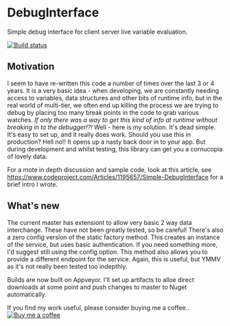 # DebugInterface
Simple debug interface for client server live variable evaluation.

[![Build status](https://ci.appveyor.com/api/projects/status/f8hn8mu8v49ovfw9/branch/master?svg=true)](https://ci.appveyor.com/project/memsom/debuginterface/branch/master)

## Motivation
I seem to have re-written this code a number of times over the last 3 or 4 years. It is a very basic idea - when developing, we are constantly needing access to variables, data structures and other bits of runtime info, but in the real world of multi-tier, we often end up killing the process we are trying to debug by placing too many break points in the code to grab various watches. _If only there was a way to get this kind of info at runtime without breaking in to the debugger!?!_ Well - here is my solution. It's dead simple. It's easy to set up, and it really does work. Should you use this in production? Hell no!! It opens up a nasty back door in to your app. But during development and whilst testing, this library can get you a cornucopia of lovely data.

For a mote in depth discussion and sample code, look at this article, see https://www.codeproject.com/Articles/1195657/Simple-DebugInterface for a brief intro I wrote.

## What's new
The current master has extensiont to allow very basic 2 way data interchange. These have not been greatly tested, so be careful! There's also a zero config version of the static factory method. This creates an instance of the service, but uses basic authentication. If you need something more, I'd suggest still using the config option. This method also allows you to provide a different endpoint for the service. Again, this is useful, but YMMV as it's not really been tested too indepthly.

Builds are now built on Appveyor. I'll set up artifacts to alloe direct downloads at some point and push changes to master to Nuget automatically.

If you find my work useful, please consider buying me a coffee.. [![Buy me a coffee](https://www.buymeacoffee.com/assets/img/bmc-f-logo.svg)](https://buymeacoff.ee/Bxn0HAtp3)

